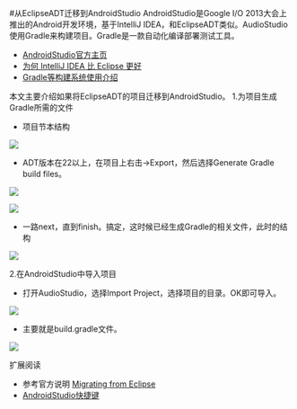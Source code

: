 #从EclipseADT迁移到AndroidStudio
AndroidStudio是Google I/O 2013大会上推出的Android开发环境，基于IntelliJ IDEA，和EclipseADT类似。AudioStudio使用Gradle来构建项目。Gradle是一款自动化编译部署测试工具。
- [AndroidStudio官方主页](http://developer.android.com/sdk/installing/studio.html)
- [为何 IntelliJ IDEA 比 Eclipse 更好](http://www.oschina.net/news/26929/why-intellij-is-better-than-eclipse)
- [Gradle等构建系统使用介绍](http://www.ibm.com/developerworks/cn/opensource/os-cn-gradle/)

本文主要介绍如果将EclipseADT的项目迁移到AndroidStudio。
1.为项目生成Gradle所需的文件
- 项目节本结构

![](https://github.com/zt1991616/blog/raw/master/Image/14070201.png)
- ADT版本在22以上，在项目上右击->Export，然后选择Generate Gradle build files。

![](https://github.com/zt1991616/blog/raw/master/Image/14070202.png)

![](https://github.com/zt1991616/blog/raw/master/Image/14070203.png)

- 一路next，直到finish。搞定，这时候已经生成Gradle的相关文件，此时的结构

![](https://github.com/zt1991616/blog/raw/master/Image/14070204.png)

2.在AndroidStudio中导入项目
- 打开AudioStudio，选择Import Project，选择项目的目录。OK即可导入。

![](https://github.com/zt1991616/blog/raw/master/Image/14070205.png)

- 主要就是build.gradle文件。

![](https://github.com/zt1991616/blog/raw/master/Image/14070206.png)

扩展阅读
- 参考官方说明 [Migrating from Eclipse](http://developer.android.com/sdk/installing/migrate.html)
- [AndroidStudio快捷键](http://www.android-studio.org/index.php/docs/experience/142-androidstudio-shortcut-keys)